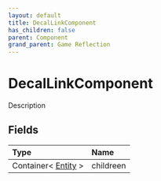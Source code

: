 ```yaml
---
layout: default
title: DecalLinkComponent
has_children: false
parent: Component
grand_parent: Game Reflection
---
```

# DecalLinkComponent
Description 

## Fields

| Type | Name |
|:----------|:--------------|
| Container< [Entity](/riftbreaker-wiki/docs/game-reflection/classes/entity/) > | childreen |

